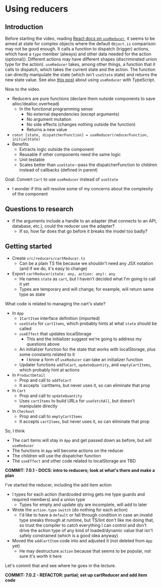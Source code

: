 # Using reducers

## Introduction

Before starting the video, reading [React docs on `useReducer`](https://reactjs.org/docs/hooks-reference.html#usereducer), it seems to be aimed at state for complex objects where the default `Object.is` comparison may not be good enough. It calls a function to dispatch (trigger) actions, which have a `type` member (always) and other data needed for the action (optional)). Different actions may have different shapes (discriminated union type for the action). `useReducer` takes, among other things, a function that it calls to dispatch, which takes the current state and the action. The function can directly manipulate the state (which isn't `useState` state) and returns the new state value. See also [this post](https://www.sumologic.com/blog/react-hook-typescript/) about using `useReducer` with TypeScript.

Now to the video.

-  Reducers are pure functions (declare them outside components to save alloc/dealloc overhead)
   -  In the functional programming sense
      -  No external dependencies (except arguments)
      -  No argument mutation
      -  No side effects (changes nothing outside the function)
      -  Returns a new value
-  `const [state, dispatcherFunction] = useReducer(reducerFunction, initialState)`
-  Benefits
   -  Extracts logic outside the component
   -  Reusable if other components need the same logic
   -  Unit testable
   -  Scales better than `useState`--pass the dispatcherFunction to children instead of callbacks (defined in parent)

Goal: Convert `Cart` to use `useReducer` instead of `useState`

-  I wonder if this will resolve some of my concerns about the complexity of the component

## Questions to research

-  If the arguments include a handle to an adapter (that connects to an API, database, etc.), could the reducer use the adapter?
   -  If so, how far does that go before it breaks the model too badly?

## Getting started

-  Create `src/reducers/cartReducer.ts`
   -  Can be a plain TS file because we shouldn't need any JSX notation (and if we do, it's easy to change)
-  Export `cartReducer(state: any, action: any): any`
   -  He names `state` as `cart`, but I haven't decided what I'm going to call it yet
   -  Types are temporary and will change; for example, will return same type as state

What code is related to managing the cart's state?

-  In `App`
   -  `ICartItem` interface definition (imported)
   -  `useState` for `cartItems`, which probably hints at what `state` should be called
   -  `useEffect` that updates localStorage
      -  This and the initializer suggest we're going to address my questions above
   -  An initializer function for the state that works with localStorage, plus some constants related to it
      -  I know a form of `useReducer` can take an initializer function
   -  Updater functions `addToCart`, `updateQuantity`, and `emptyCartItems`, which probably hint at actions
-  In `ProductDetail`
   -  Prop and call to `addToCart`
   -  It accepts `cartItems, but never uses it, so can eliminate that prop
-  In `Cart`
   -  Prop and call to `updateQuantity`
   -  Uses `cartItems` to build URLs for `useFetchAll`, but doesn't manipulate directly
-  In `Checkout`
   -  Prop and call to `emptyCartItems`
   -  It accepts `cartItems`, but never uses it, so can eliminate that prop

So, I think

-  The cart items will stay in `App` and get passed down as before, but will `useReducer`
-  The functions in `App` will become actions on the reducer
-  The children will use the dispatcher function
-  The `useEffect` and other code related to localStorage are TBD

**COMMIT: 7.0.1 - DOCS: intro to reducers; look at what's there and make a plan**

I've started the reducer, including the add item action

-  I types for each action (hardcoded string gets me type guards and required members) and a union type
   -  Types for empty and update qty are incomplete, will add to later
-  Wrote the `action.type` `switch` (do nothing for each action)
   -  I'd like to have a `default` or fall through condition in case an invalid type sneaks through at runtime, but TS/lint don't like me doing that, so trust the compiler to catch everything I can control and don't drive the action type of any kind of loaded/dynamic value that isn't safely constrained (which is a good idea anyway)
-  Moved the `addCartItem` code into and adjusted it (not deleted from `App` yet)
   -  He may destructure `action` because that seems to be popular, not sure it's worth it here

Let's commit that and see where he goes in the lecture.

**COMMIT: 7.0.2 - REFACTOR: partial; set up cartReducer and add item code**

